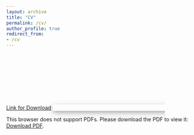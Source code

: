 ```yaml
---
layout: archive
title: "CV"
permalink: /cv/
author_profile: true
redirect_from:
- /cv
---
```

[Link for Download](https://YimingXu1.github.io/files/CV_YMXU.pdf)
<object data="https://YimingXu1.github.io/files/CV.pdf" style="width: 100%; max-width: 800px; box-shadow: 0 4px 8px 0 rgba(0, 0, 0, 0.2), 0 6px 20px 0 rgba(0, 0, 0, 0.19);" type="application/pdf" height="700">
<embed src="https://YimingXu1.github.io/files/CV_YMXU.pdf">
<p>This browser does not support PDFs. Please download the PDF to view it: <a href="https://YimingXu1.github.io/files/CV_YMXU.pdf">Download PDF</a>.</p>
</embed>
</object>
